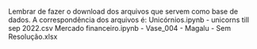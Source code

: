 Lembrar de fazer o download dos arquivos que servem como base de dados.
A correspondência dos arquivos é:
Unicórnios.ipynb - unicorns till sep 2022.csv
Mercado financeiro.ipynb - Vase_004 - Magalu - Sem Resolução.xlsx
